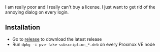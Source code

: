 I am really poor and I really can't buy a license. I just want to get rid of the annoying dialog on every login.

## Installation

* Go to [release](https://github.com/Jamesits/pve-fake-subscription/releases/latest) to download the latest release
* Run `dpkg -i pve-fake-subscription_*.deb` on every Proxmox VE node
